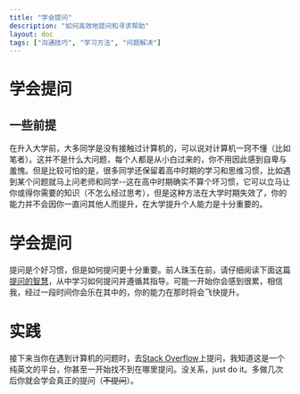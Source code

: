 ```yaml
---
title: "学会提问"
description: "如何高效地提问和寻求帮助"
layout: doc
tags: ["沟通技巧", "学习方法", "问题解决"]
---
```


# 学会提问

## 一些前提
    
在升入大学前，大多同学是没有接触过计算机的，可以说对计算机一窍不懂（比如笔者）。这并不是什么大问题，每个人都是从小白过来的，你不用因此感到自卑与羞愧。但是比较可怕的是，很多同学还保留着高中时期的学习和思维习惯，比如遇到某个问题就马上问老师和同学--这在高中时期确实不算个坏习惯，它可以立马让你或得你需要的知识（不怎么经过思考），但是这种方法在大学时期失效了，你的能力并不会因你一直问其他人而提升，在大学提升个人能力是十分重要的。
# 学会提问
    
提问是个好习惯，但是如何提问更十分重要。前人珠玉在前，请仔细阅读下面这篇[提问的智慧](https://github.com/tvvocold/How-To-Ask-Questions-The-Smart-Way)，从中学习如何提问并遵循其指导。可能一开始你会感到很累，相信我，经过一段时间你会乐在其中的，你的能力在那时将会飞快提升。

# 实践

接下来当你在遇到计算机的问题时，去[Stack Overflow](https://stackoverflow.com/)上提问，我知道这是一个纯英文的平台，你甚至一开始找不到在哪里提问。没关系，just do it。多做几次后你就会学会真正的提问（~~不提问~~）。